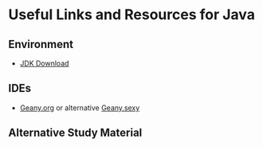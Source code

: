 # Useful Links and Resources for Java
## Environment
*	[JDK Download](https://adoptopenjdk.net/)

## IDEs
* [Geany.org](https://geany.org/) or alternative [Geany.sexy](https://geany.sexy//)

## Alternative Study Material